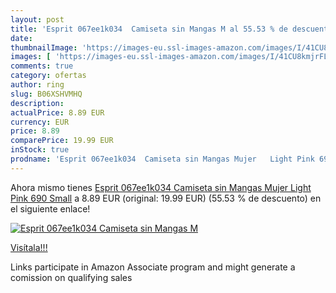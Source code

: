 ```yaml
---
layout: post
title: 'Esprit 067ee1k034  Camiseta sin Mangas M al 55.53 % de descuento'
date: 
thumbnailImage: 'https://images-eu.ssl-images-amazon.com/images/I/41CU8kmjrFL._SL200_.jpg'
images: [ 'https://images-eu.ssl-images-amazon.com/images/I/41CU8kmjrFL._SL200_.jpg' ]
comments: true
category: ofertas
author: ring
slug: B06XSHVMHQ
description:
actualPrice: 8.89 EUR
currency: EUR
price: 8.89
comparePrice: 19.99 EUR
inStock: true
prodname: 'Esprit 067ee1k034  Camiseta sin Mangas Mujer   Light Pink 690   Small'
---
```


Ahora mismo tienes [Esprit 067ee1k034  Camiseta sin Mangas Mujer   Light Pink 690   Small](https://www.amazon.es/dp/B06XSHVMHQ/?tag=tolees-21) a 8.89 EUR (original: 19.99 EUR) (55.53 %  de descuento) en el siguiente enlace!

[![Esprit 067ee1k034  Camiseta sin Mangas M](https://images-eu.ssl-images-amazon.com/images/I/41CU8kmjrFL._SL200_.jpg)](https://www.amazon.es/dp/B06XSHVMHQ/?tag=tolees-21)

[Visítala!!!](https://www.amazon.es/dp/B06XSHVMHQ/?tag=tolees-21)

Links participate in Amazon Associate program and might generate a comission on qualifying sales
